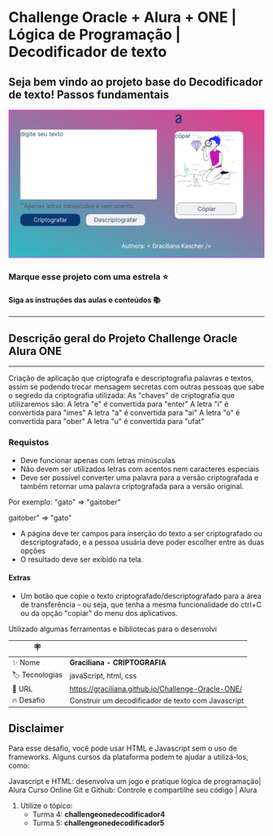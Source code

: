 
# Challenge Oracle + Alura + ONE | Lógica de Programação | Decodificador de texto

## Seja bem vindo ao projeto base do Decodificador de texto! Passos fundamentais

![pagina inical do site](<https://github.com/Graciliana/Challenge-Oracle-ONE/blob/main/img/homeInicial.png>)

### Marque esse projeto com uma estrela ⭐

#### Siga as instruções das aulas e conteúdos 📚

---

## Descrição geral do Projeto Challenge Oracle Alura ONE

---
Criação de aplicação que criptografa  e descriptografia  palavras e textos, assim se podendo trocar mensagem secretas com outras pessoas que sabe o segredo da criptografia utilizada:
As "chaves" de criptografia que utilizaremos são:
A letra "e" é convertida para "enter"
A letra "i" é convertida para "imes"
A letra "a" é convertida para "ai"
A letra "o" é convertida para "ober"
A letra "u" é convertida para "ufat"

### Requistos

- Deve funcionar apenas com letras minúsculas
- Não devem ser utilizados letras com acentos nem caracteres especiais
- Deve ser possível converter uma palavra para a versão criptografada e também retornar uma palavra criptografada para a versão original.

Por exemplo:
"gato" => "gaitober"

gaitober" => "gato"

- A página deve ter campos para inserção do texto a ser criptografado ou descriptografado, e a pessoa usuária deve poder escolher entre as duas opções
- O resultado deve ser exibido na tela.
  
#### Extras

- Um botão que copie o texto criptografado/descriptografado para a área de transferência - ou seja, que tenha a mesma funcionalidade do ctrl+C ou da opção "copiar" do menu dos aplicativos.

Utilizado algumas ferramentas e bibliotecas para o desenvolvi

| :placard: |     |
| -------------  | --- |
| :sparkles: Nome        | **Graciliana - CRIPTOGRAFIA**
| :label: Tecnologias | javaScript, html, css
| :rocket: URL         | <https://graciliana.github.io/Challenge-Oracle-ONE/>
| :fire: Desafio     | Construir um decodificador de texto com Javascript


## Disclaimer

Para esse desafio, você pode usar HTML e Javascript sem o uso de frameworks. Alguns cursos da plataforma podem te ajudar a utilizá-los, como:

Javascript e HTML: desenvolva um jogo e pratique lógica de programação| Alura
Curso Online Git e Github: Controle e compartilhe seu código | Alura

1) Utilize o tópico:
     - Turma 4: **challengeonedecodificador4**
     - Turma 5: **challengeonedecodificador5**
